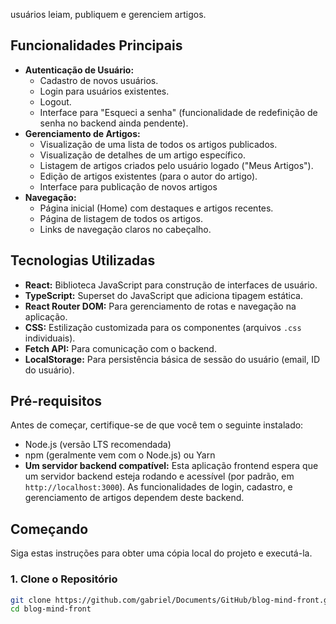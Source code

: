 usuários leiam, publiquem e gerenciem artigos.

## Funcionalidades Principais

*   **Autenticação de Usuário:**
    *   Cadastro de novos usuários.
    *   Login para usuários existentes.
    *   Logout.
    *   Interface para "Esqueci a senha" (funcionalidade de redefinição de senha no backend ainda pendente).
*   **Gerenciamento de Artigos:**
    *   Visualização de uma lista de todos os artigos publicados.
    *   Visualização de detalhes de um artigo específico.
    *   Listagem de artigos criados pelo usuário logado ("Meus Artigos").
    *   Edição de artigos existentes (para o autor do artigo).
    *   Interface para publicação de novos artigos 
*   **Navegação:**
    *   Página inicial (Home) com destaques e artigos recentes.
    *   Página de listagem de todos os artigos.
    *   Links de navegação claros no cabeçalho.

## Tecnologias Utilizadas

*   **React:** Biblioteca JavaScript para construção de interfaces de usuário.
*   **TypeScript:** Superset do JavaScript que adiciona tipagem estática.
*   **React Router DOM:** Para gerenciamento de rotas e navegação na aplicação.
*   **CSS:** Estilização customizada para os componentes (arquivos `.css` individuais).
*   **Fetch API:** Para comunicação com o backend.
*   **LocalStorage:** Para persistência básica de sessão do usuário (email, ID do usuário).

## Pré-requisitos

Antes de começar, certifique-se de que você tem o seguinte instalado:

*   Node.js (versão LTS recomendada)
*   npm (geralmente vem com o Node.js) ou Yarn
*   **Um servidor backend compatível:** Esta aplicação frontend espera que um servidor backend esteja rodando e acessível (por padrão, em `http://localhost:3000`). As funcionalidades de login, cadastro, e gerenciamento de artigos dependem deste backend.

## Começando

Siga estas instruções para obter uma cópia local do projeto e executá-la.

### 1. Clone o Repositório

```bash
git clone https://github.com/gabriel/Documents/GitHub/blog-mind-front.git
cd blog-mind-front
